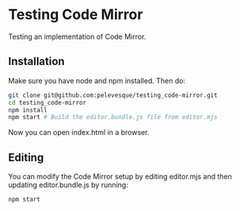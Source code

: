 # Testing Code Mirror

Testing an implementation of Code Mirror.

## Installation

Make sure you have node and npm installed. Then do:

```bash
git clone git@github.com:pelevesque/testing_code-mirror.git
cd testing_code-mirror
npm install
npm start # Build the editor.bundle.js file from editor.mjs
```

Now you can open index.html in a browser.

## Editing

You can modify the Code Mirror setup by editing editor.mjs
and then updating editor.bundle.js by running:

```bash
npm start
```
